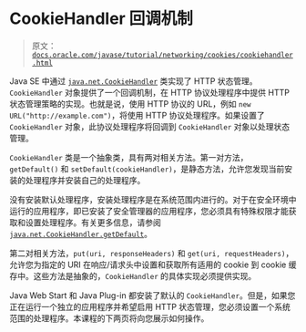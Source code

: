 # CookieHandler 回调机制

> 原文：[`docs.oracle.com/javase/tutorial/networking/cookies/cookiehandler.html`](https://docs.oracle.com/javase/tutorial/networking/cookies/cookiehandler.html)

Java SE 中通过 [`java.net.CookieHandler`](https://docs.oracle.com/javase/8/docs/api/java/net/CookieHandler.html) 类实现了 HTTP 状态管理。`CookieHandler` 对象提供了一个回调机制，在 HTTP 协议处理程序中提供 HTTP 状态管理策略的实现。也就是说，使用 HTTP 协议的 URL，例如 `new URL("http://example.com")`，将使用 HTTP 协议处理程序。如果设置了 `CookieHandler` 对象，此协议处理程序将回调到 `CookieHandler` 对象以处理状态管理。

`CookieHandler` 类是一个抽象类，具有两对相关方法。第一对方法，`getDefault()` 和 `setDefault(cookieHandler)`，是静态方法，允许您发现当前安装的处理程序并安装自己的处理程序。

没有安装默认处理程序，安装处理程序是在系统范围内进行的。对于在安全环境中运行的应用程序，即已安装了安全管理器的应用程序，您必须具有特殊权限才能获取和设置处理程序。有关更多信息，请参阅 [`java.net.CookieHandler.getDefault`](https://docs.oracle.com/javase/8/docs/api/java/net/CookieHandler.html#getDefault--)。

第二对相关方法，`put(uri, responseHeaders)` 和 `get(uri, requestHeaders)`，允许您为指定的 URI 在响应/请求头中设置和获取所有适用的 cookie 到 cookie 缓存中。这些方法是抽象的，`CookieHandler` 的具体实现必须提供实现。

Java Web Start 和 Java Plug-in 都安装了默认的 `CookieHandler`。但是，如果您正在运行一个独立的应用程序并希望启用 HTTP 状态管理，您必须设置一个系统范围的处理程序。本课程的下两页将向您展示如何操作。
